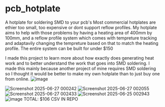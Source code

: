 # pcb_hotplate
A hotplate for soldering SMD to your pcb's
Most commercial hotplates are ethier too small, too expensive or dont support reflow profiles. My hotplate aims to help with those problems by having a heating area of 400mm by 100mm, and a reflow profile system which comes with tempreture tracking and adaptavily changing the tempreture based on that to match the heating profile. The entire system can be built for under 
$150

I made this project to learn more about how exactly does generating heat work and to better understand the work that goes into SMD soldering. I made this mainly because another project of mine requires SMD soldering so I thought it would be better to make my own hotplate than to just buy one from online.
![image](https://github.com/user-attachments/assets/a62de809-ac5e-4999-a5d3-db5c8ceea7e4)

![Screenshot 2025-06-27 000242](https://github.com/user-attachments/assets/10d3d60e-e0d5-4df3-b204-f69db452a3d0)
![Screenshot 2025-06-27 002055](https://github.com/user-attachments/assets/b090d67e-0732-4238-b5e5-582126f8a064)
![Screenshot 2025-06-27 002433](https://github.com/user-attachments/assets/f3f3fdae-ac76-4dcc-a883-efc2d9edb686)
![Screenshot 2025-06-25 002943](https://github.com/user-attachments/assets/765936b3-808f-4948-8ca8-a7eb7aeaad15)
![image](https://github.com/user-attachments/assets/7b757305-f199-4ecc-8464-c9120f320ff4)
TOTAL: $106
CSV IN REPO
